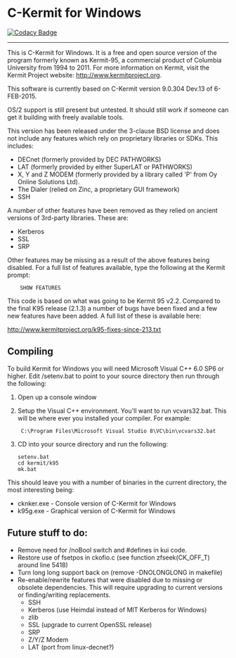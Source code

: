# C-Kermit for Windows

[![Codacy Badge](https://api.codacy.com/project/badge/Grade/0431a6d941d645b7b739b354741cb2e7)](https://app.codacy.com/gh/BAN-AI-Communications/ckwin?utm_source=github.com&utm_medium=referral&utm_content=BAN-AI-Communications/ckwin&utm_campaign=Badge_Grade_Settings)

---

This is C-Kermit for Windows. It is a free and open source version of the
program formerly known as Kermit-95, a commercial product of Columbia University
from 1994 to 2011. For more information on Kermit, visit the Kermit Project
website: http://www.kermitproject.org.

This software is currently based on C-Kermit version 9.0.304 Dev.13 of
6-FEB-2015.

OS/2 support is still present but untested. It should still work if someone can
get it building with freely available tools.

This version has been released under the 3-clause BSD license and does not
include any features which rely on proprietary libraries or SDKs. This includes:

- DECnet (formerly provided by DEC PATHWORKS)
- LAT (formerly provided by either SuperLAT or PATHWORKS)
- X, Y and Z MODEM (formerly provided by a library called 'P' from Oy Online
  Solutions Ltd).
- The Dialer (relied on Zinc, a proprietary GUI framework)
- SSH

A number of other features have been removed as they relied on ancient versions
of 3rd-party libraries. These are:

- Kerberos
- SSL
- SRP

Other features may be missing as a result of the above features being disabled.
For a full list of features available, type the following at the Kermit prompt:

        SHOW FEATURES

This code is based on what was going to be Kermit 95 v2.2. Compared to the final
K95 release (2.1.3) a number of bugs have been fixed and a few new features have
been added. A full list of these is available here:

http://www.kermitproject.org/k95-fixes-since-213.txt

## Compiling

To build Kermit for Windows you will need Microsoft Visual C++ 6.0 SP6 or
higher. Edit /setenv.bat to point to your source directory then run through the
following:

1.  Open up a console window
2.  Setup the Visual C++ environment. You'll want to run vcvars32.bat. This will
    be where ever you installed your compiler. For example:

         C:\Program Files\Microsoft Visual Studio 8\VC\bin\vcvars32.bat

3.  CD into your source directory and run the following:

        setenv.bat
        cd kermit/k95
        mk.bat

This should leave you with a number of binaries in the current directory, the
most interesting being:

- cknker.exe - Console version of C-Kermit for Windows
- k95g.exe - Graphical version of C-Kermit for Windows

## Future stuff to do:

- Remove need for /noBool switch and #defines in kui code.
- Restore use of fsetpos in ckofio.c (see function zfseek(CK_OFF_T) around
  line 5418)
- Turn long long support back on (remove -DNOLONGLONG in makefile)
- Re-enable/rewrite features that were disabled due to missing or obsolete
  dependencies. This will require upgrading to current versions or
  finding/writing replacements.
  - SSH
  - Kerberos (use Heimdal instead of MIT Kerberos for Windows)
  - zlib
  - SSL (upgrade to current OpenSSL release)
  - SRP
  - Z/Y/Z Modem
  - LAT (port from linux-decnet?)
